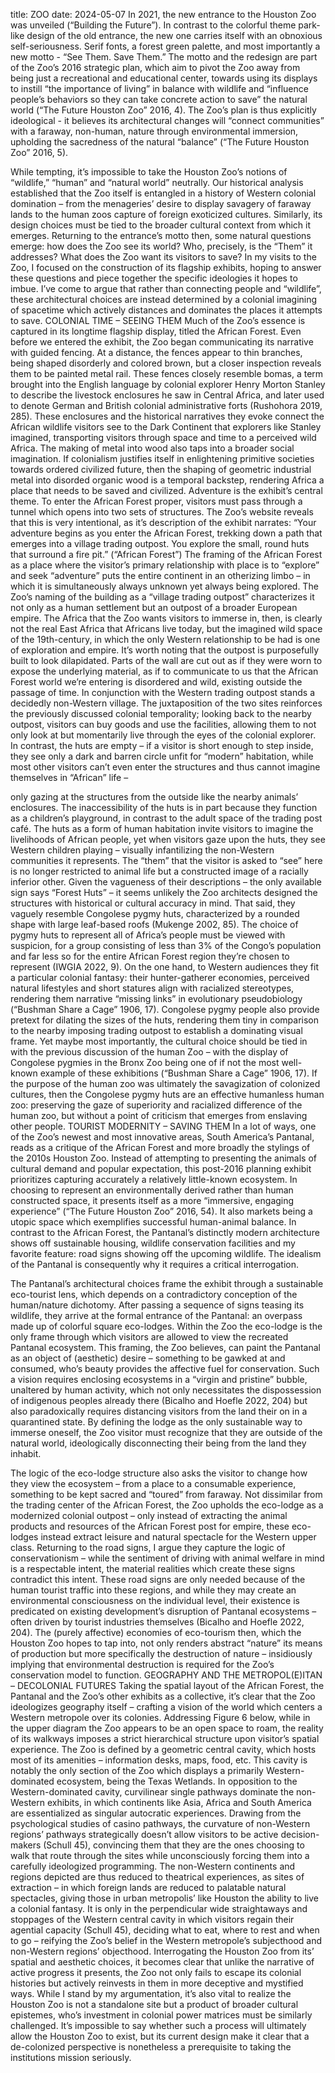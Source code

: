 title: ZOO date: 2024-05-07
In 2021, the new entrance to the Houston Zoo was unveiled (“Building the Future”). In contrast to the colorful theme park-like design of the old entrance, the new one carries itself with an obnoxious self-seriousness. Serif fonts, a forest green palette, and most importantly a new motto - “See Them. Save Them.”
The motto and the redesign are part of the Zoo’s 2016 strategic plan, which aim to pivot the Zoo away from being just a recreational and educational center, towards using its displays to instill “the importance of living” in balance with wildlife and “influence people’s behaviors so they can take concrete action to save” the natural world (“The Future Houston Zoo” 2016, 4). The Zoo’s plan is thus explicitly ideological - it believes its architectural changes will “connect communities” with a faraway, non-human, nature through environmental immersion, upholding the sacredness of the natural “balance” (“The Future Houston Zoo” 2016, 5). 
  
While tempting, it’s impossible to take the Houston Zoo’s notions of “wildlife,” “human” and “natural world” neutrally. Our historical analysis established that the Zoo itself is entangled in a history of Western colonial domination – from the menageries’ desire to display savagery of faraway lands to the human zoos capture of foreign exoticized cultures. Similarly, its design choices must be tied to the broader cultural context from which it emerges. Returning to the entrance’s motto then, some natural questions emerge: how does the Zoo see its world? Who, precisely, is the “Them” it addresses? What does the Zoo want its visitors to save? In my visits to the Zoo, I focused on the construction of its flagship exhibits, hoping to answer these questions and piece together the specific ideologies it hopes to imbue. I’ve come to argue that rather than connecting people and “wildlife”, these architectural choices are instead determined by a colonial imagining of spacetime which actively distances and dominates the places it attempts to save.
COLONIAL TIME – SEEING THEM
Much of the Zoo’s essence is captured in its longtime flagship display, titled the African Forest. Even before we entered the exhibit, the Zoo began communicating its narrative with guided fencing. At a distance, the fences appear to thin branches, being shaped disorderly and colored brown, but a closer inspection reveals them to be painted metal rail.  These fences closely resemble bomas, a term brought into the English language by colonial explorer Henry Morton Stanley to describe the livestock enclosures he saw in Central Africa, and later used to denote German and British colonial administrative forts (Rushohora 2019, 285). These enclosures and the historical narratives they evoke connect the African wildlife visitors see to the Dark Continent that explorers like Stanley imagined, transporting visitors through space and time to a perceived wild Africa. The making of metal into wood also taps into a broader social imagination. If colonialism justifies itself in enlightening primitive societies towards ordered civilized future, then the shaping of geometric industrial metal into disorded organic wood is a temporal backstep, rendering Africa a place that needs to be saved and civilized. 
Adventure is the exhibit’s central theme. To enter the African Forest proper, visitors must pass through a tunnel which opens into two sets of structures. The Zoo’s website reveals that this is very intentional, as it’s description of the exhibit narrates:
“Your adventure begins as you enter the African Forest, trekking down a path that emerges into a village trading outpost. You explore the small, round huts that surround a fire pit.” (“African Forest”)
The framing of the African Forest as a place where the visitor’s primary relationship with place is to “explore” and seek “adventure” puts the entire continent in an otherizing limbo – in which it is simultaneously always unknown yet always being explored. The Zoo’s naming of the building as a “village trading outpost” characterizes it not only as a human settlement but an outpost of a broader European empire. The Africa that the Zoo wants visitors to immerse in, then, is clearly not the real East Africa that Africans live today, but the imagined wild space of the 19th-century, in which the only Western relationship to be had is one of exploration and empire. It’s worth noting that the outpost is purposefully built to look dilapidated. Parts of the wall are cut out as if they were worn to expose the underlying material, as if to communicate to us that the African Forest world we’re entering is disordered and wild, existing outside the passage of time.
In conjunction with the Western trading outpost stands a decidedly non-Western village. The juxtaposition of the two sites reinforces the previously discussed colonial temporality; looking back to the nearby outpost, visitors can buy goods and use the facilities, allowing them to not only look at but momentarily live through the eyes of the colonial explorer. In contrast, the huts are empty – if a visitor is short enough to step inside, they see only a dark and barren circle unfit for “modern” habitation, while most other visitors can’t even enter the structures and thus cannot imagine themselves in “African” life –
  
only gazing at the structures from the outside like the nearby animals’ enclosures.  The inaccessibility of the huts is in part because they function as a children’s playground, in contrast to the adult space of the trading post café. The huts as a form of human habitation invite visitors to imagine the livelihoods of African people, yet when visitors gaze upon the huts, they see Western children playing – visually infantilizing the non-Western communities it represents.  The “them” that the visitor is asked to “see” here is no longer restricted to animal life but a constructed image of a racially inferior other.
Given the vagueness of their descriptions – the only available sign says “Forest Huts” – it seems unlikely the Zoo architects designed the structures with historical or cultural accuracy in mind. That said, they vaguely resemble Congolese pygmy huts, characterized by a rounded shape with large leaf-based roofs (Mukenge 2002, 85). The choice of pygmy huts to represent all of Africa’s people must be viewed with suspicion, for a group consisting of less than 3% of the Congo’s population and far less so for the entire African Forest region they’re chosen to represent (IWGIA 2022, 9). On the one hand, to Western audiences they fit a particular colonial fantasy: their hunter-gatherer economies, perceived natural lifestyles and short statures align with racialized stereotypes, rendering them narrative “missing links” in evolutionary pseudobiology (“Bushman Share a Cage” 1906, 17). Congolese pygmy people also provide pretext for dilating the sizes of the huts, rendering them tiny in comparison to the nearby imposing trading outpost to establish a dominating visual frame. Yet maybe most importantly, the cultural choice should be tied in with the previous discussion of the human Zoo – with the display of Congolese pygmies in the Bronx Zoo being one of if not the most well-known example of these exhibitions (“Bushman Share a Cage” 1906, 17). If the purpose of the human zoo was ultimately the savagization of colonized cultures, then the Congolese pygmy huts are an effective humanless human zoo: preserving the gaze of superiority and racialized difference of the human zoo, but without a point of criticism that emerges from enslaving other people. 
TOURIST MODERNITY – SAVING THEM
In a lot of ways, one of the Zoo’s newest and most innovative areas, South America’s Pantanal, reads as a critique of the African Forest and more broadly the stylings of the 2010s Houston Zoo. Instead of attempting to presenting the animals of cultural demand and popular expectation, this post-2016 planning exhibit prioritizes capturing accurately a relatively little-known ecosystem. In choosing to represent an environmentally derived rather than human constructed space, it presents itself as a more “immersive, engaging experience” (“The Future Houston Zoo” 2016, 54). It also markets being a utopic space which exemplifies successful human-animal balance. In contrast to the African Forest, the Pantanal’s distinctly modern architecture shows off sustainable housing, wildlife conservation facilities and my favorite feature: road signs showing off the upcoming wildlife. The idealism of the Pantanal is consequently why it requires a critical interrogation. 
   
The Pantanal’s architectural choices frame the exhibit through a sustainable eco-tourist lens, which depends on a contradictory conception of the human/nature dichotomy. After passing a sequence of signs teasing its wildlife, they arrive at the formal entrance of the Pantanal: an overpass made up of colorful square eco-lodges. Within the Zoo the eco-lodge is the only frame through which visitors are allowed to view the recreated Pantanal ecosystem. This framing, the Zoo believes, can paint the Pantanal as an object of (aesthetic) desire – something to be gawked at and consumed, who’s beauty provides the affective fuel for conservation. Such a vision requires enclosing ecosystems in a “virgin and pristine” bubble, unaltered by human activity, which not only necessitates the dispossession of indigenous peoples already there (Bicalho and Hoefle 2022, 204) but also paradoxically requires distancing visitors from the land their on in a quarantined state. By defining the lodge as the only sustainable way to immerse oneself, the Zoo visitor must recognize that they are outside of the natural world, ideologically disconnecting their being from the land they inhabit. 
  
The logic of the eco-lodge structure also asks the visitor to change how they view the ecosystem – from a place to a consumable experience, something to be kept sacred and “toured” from faraway. Not dissimilar from the trading center of the African Forest, the Zoo upholds the eco-lodge as a modernized colonial outpost – only instead of extracting the animal products and resources of the African Forest post for empire, these eco-lodges instead extract leisure and natural spectacle for the Western upper class. Returning to the road signs, I argue they capture the logic of conservationism – while the sentiment of driving with animal welfare in mind is a respectable intent, the material realities which create these signs contradict this intent. These road signs are only needed because of the human tourist traffic into these regions, and while they may create an environmental consciousness on the individual level, their existence is predicated on existing development’s disruption of Pantanal ecosystems – often driven by tourist industries themselves (Bicalho and Hoefle 2022, 204). The (purely affective) economies of eco-tourism then, which the Houston Zoo hopes to tap into, not only renders abstract “nature” its means of production but more specifically the destruction of nature – insidiously implying that environmental destruction is required for the Zoo’s conservation model to function. 
GEOGRAPHY AND THE METROPOL(E)ITAN – DECOLONIAL FUTURES
Taking the spatial layout of the African Forest, the Pantanal and the Zoo’s other exhibits as a collective, it’s clear that the Zoo ideologizes geography itself – crafting a vision of the world which centers a Western metropole over its colonies. Addressing Figure 6 below, while in the upper diagram the Zoo appears to be an open space to roam, the reality of its walkways imposes a strict hierarchical structure upon visitor’s spatial experience. The Zoo is defined by a geometric central cavity, which hosts most of its amenities – information desks, maps, food, etc. This cavity is notably the only section of the Zoo which displays a primarily Western-dominated ecosystem, being the Texas Wetlands. In opposition to the Western-dominated cavity, curvilinear single pathways dominate the non-Western exhibits, in which continents like Asia, Africa and South America are essentialized as singular autocratic experiences. Drawing from the psychological studies of casino pathways, the curvature of non-Western regions’ pathways strategically doesn’t allow visitors to be active decision-makers (Schull 45), convincing them that they are the ones choosing to walk that route through the sites while unconsciously forcing them into a carefully ideologized programming. The non-Western continents and regions depicted are thus reduced to theatrical experiences, as sites of extraction – in which foreign lands are reduced to palatable natural spectacles, giving those in urban metropolis’ like Houston the ability to live a colonial fantasy. It is only in the perpendicular wide straightaways and stoppages of the Western central cavity in which visitors regain their agential capacity (Schull 45), deciding what to eat, where to rest and when to go – reifying the Zoo’s belief in the Western metropole’s subjecthood and non-Western regions’ objecthood.
Interrogating the Houston Zoo from its’ spatial and aesthetic choices, it becomes clear that unlike the narrative of active progress it presents, the Zoo not only fails to escape its colonial histories but actively reinvests in them in more deceptive and mystified ways. While I stand by my argumentation, it’s also vital to realize the Houston Zoo is not a standalone site but a product of broader cultural epistemes, who’s investment in colonial power matrices must be similarly challenged. It’s impossible to say whether such a process will ultimately allow the Houston Zoo to exist, but its current design make it clear that a de-colonized perspective is nonetheless a prerequisite to taking the institutions mission seriously. 
